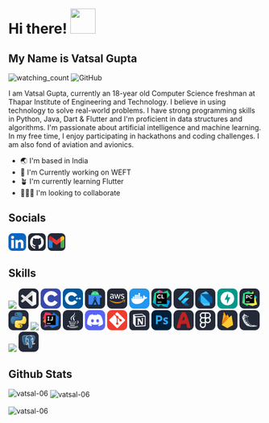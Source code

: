 # Hi there! <img src= "https://user-images.githubusercontent.com/74038190/216122041-518ac897-8d92-4c6b-9b3f-ca01dcaf38ee.png" width=50 height=50>

## My Name is Vatsal Gupta
<p> <img src="https://komarev.com/ghpvc/?username=vatsal-06&color=brightgreen" alt="watching_count"/>  <img alt="GitHub" src="https://img.shields.io/badge/dynamic/json?logo=github&label=GitHub+Followers&labelColor=282c34&color=181717&query=%24.data.totalSubs&url=https%3A%2F%2Fapi.spencerwoo.com%2Fsubstats%2F%3Fsource%3Dgithub%26queryKey%3Dvatsal-06&longCache=true"/> </p>
<p>
I am Vatsal Gupta, currently an 18-year old Computer Science freshman at Thapar Institute of Engineering and Technology. I believe in using technology to solve real-world problems. I have strong programming skills in Python, Java, Dart & Flutter and I'm proficient in data structures and algorithms. I'm passionate about artificial intelligence and machine learning. In my free time, I enjoy participating in hackathons and coding challenges. I am also fond of aviation and avionics. 
</p>

* 🌏 I'm based in India
* 🔭 I'm Currently working on WEFT
* 🪴 I'm currently learning Flutter
* 🙋🏻‍♂️ I'm looking to collaborate

## Socials
<a href="https://www.linkedin.com/in/vatsal-gupta-vg1786/"> <img src= "https://github.com/tandpfun/skill-icons/blob/main/icons/LinkedIn.svg" width=35></a> <a href="https://github.com/vatsal-06"> <img src= "https://github.com/tandpfun/skill-icons/blob/main/icons/Github-Dark.svg" width=35></a> <a href="mailto: tsrvatsal17@gmail.com"> <img src= "https://github.com/tandpfun/skill-icons/blob/main/icons/Gmail-Dark.svg" width=35></a>

## Skills
<img src= "https://github.com/tandpfun/skill-icons/blob/main/icons/Apple-Dark.svg" width=40> <img src="https://github.com/tandpfun/skill-icons/blob/main/icons/VSCode-Dark.svg" width=40> <img src="https://github.com/tandpfun/skill-icons/blob/main/icons/C.svg" width=40> <img src="https://github.com/tandpfun/skill-icons/blob/main/icons/CPP.svg" width=40> <img src="https://github.com/tandpfun/skill-icons/blob/main/icons/AndroidStudio-Dark.svg" width=40> <img src="https://github.com/tandpfun/skill-icons/blob/main/icons/AWS-Dark.svg" width=40> <img src="https://github.com/tandpfun/skill-icons/blob/main/icons/Docker.svg" width=40> <img src="https://github.com/tandpfun/skill-icons/blob/main/icons/CLion-Dark.svg" width=40> <img src="https://github.com/tandpfun/skill-icons/blob/main/icons/Flutter-Dark.svg" width=40> <img src="https://github.com/tandpfun/skill-icons/blob/main/icons/Dart-Dark.svg" width=40> <img src="https://github.com/tandpfun/skill-icons/blob/main/icons/FastAPI.svg" width=40> <img src="https://github.com/tandpfun/skill-icons/blob/main/icons/PyCharm-Dark.svg" width=40> <img src="https://github.com/tandpfun/skill-icons/blob/main/icons/Python-Dark.svg" width=40> <img src="https://github.com/tandpfun/skill-icons/blob/main/icons/ScikitLearn-Dark.svg" width=40> <img src="https://github.com/tandpfun/skill-icons/blob/main/icons/Idea-Dark.svg" width=40> <img src="https://github.com/tandpfun/skill-icons/blob/main/icons/Java-Dark.svg" width=40> <img src="https://github.com/tandpfun/skill-icons/blob/main/icons/Discord.svg" width=40> <img src="https://github.com/tandpfun/skill-icons/blob/main/icons/Git.svg" width=40> <img src="https://github.com/tandpfun/skill-icons/blob/main/icons/Notion-Dark.svg" width=40> <img src="https://github.com/tandpfun/skill-icons/blob/main/icons/Photoshop.svg" width=40> <img src="https://github.com/tandpfun/skill-icons/blob/main/icons/AutoCAD-Dark.svg" width=40> <img src="https://github.com/tandpfun/skill-icons/blob/main/icons/Figma-Dark.svg" width=40> <img src="https://github.com/tandpfun/skill-icons/blob/main/icons/Firebase-Dark.svg" width=40> <img src="https://github.com/tandpfun/skill-icons/blob/main/icons/Flask-Dark.svg" width=40> <img src="https://github.com/tandpfun/skill-icons/blob/main/icons/OpenCV-Dark.svg" width=40> <img src="https://github.com/tandpfun/skill-icons/blob/main/icons/PostgreSQL-Dark.svg" width=40>
  
## Github Stats
<p><img align="left" src="https://github-readme-stats.vercel.app/api/top-langs?username=vatsal-06&show_icons=true&locale=en&layout=compact" alt="vatsal-06" /></p>

<p>&nbsp;<img align="center" src="https://github-readme-stats.vercel.app/api?username=vatsal-06&show_icons=true&locale=en" alt="vatsal-06" /></p>

<p><img align="center" src="https://github-readme-streak-stats.herokuapp.com/?user=vatsal-06&" alt="vatsal-06" /></p>
